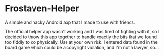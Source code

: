 # Frostaven-Helper
A simple and hacky Android app that I made to use with friends.

The official helper app wasn't working and I was tired of fighting with it, so I decided to throw this app together to handle exactly the bits that we found too fiddly to do physically. Use at your own risk. I entered data found in the board game which could be a copyright violation, and I'm not a lawyer, so...